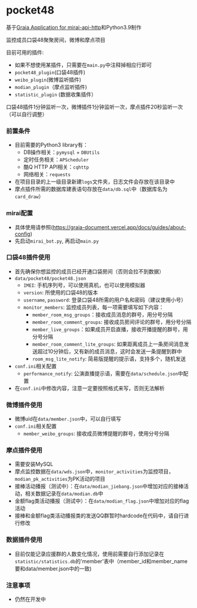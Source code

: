 # pocket48
基于[Graia Application for mirai-api-http](https://github.com/GraiaProject/Application)和Python3.9制作

监控成员口袋48聚聚房间，微博和摩点项目

目前可用的插件:
* 如果不想使用某插件，只需要在`main.py`中注释掉相应行即可
* `pocket48_plugin`(口袋48插件)
* `weibo_plugin`(微博监听插件)
* `modian_plugin`（摩点监听插件)
* `statistic_plugin` (数据收集插件）

口袋48插件1分钟监听一次，微博插件1分钟监听一次，摩点插件20秒监听一次（可以自行调整）

### 前置条件
* 目前需要的Python3 library有：
    + DB操作相关：`pymysql` + `DBUtils`
    + 定时任务相关：`APScheduler`
    + 酷Q HTTP API相关：`cqhttp`
    + 网络相关：`requests`
* 在项目目录的上一级目录新建`logs`文件夹，日志文件会存放在该目录中
* 摩点插件所需的数据库建表语句存放在`data/db.sql`中（数据库名为`card_draw`）


### mirai配置
* 具体使用请参照(https://graia-document.vercel.app/docs/guides/about-config)
* 先启动`mirai_bot.py`, 再启动`main.py`

### 口袋48插件使用
* 首先确保你想监控的成员已经开通口袋房间（否则会拉不到数据）
* `data/pocket48/pocket48.json`
    + `IMEI`: 手机序列号，可以使用真机，也可以使用模拟器
    + `version`: 所使用的口袋48的版本
    + `username`, `password`: 登录口袋48所需的用户名和密码（建议使用小号）
    + `monitor_members`: 监控成员列表，每一项需要填写如下内容：
        * `member_room_msg_groups`：接收成员消息的群号，用分号分隔
        + `member_room_comment_groups`: 接收成员房间评论的群号，用分号分隔
        + `member_live_groups`：如果成员开启直播，接收开播提醒的群号，用分号分隔
        + `member_room_comment_lite_groups`: 如果距离成员上一条房间消息发送超过10分钟后，又有新的成员消息，这时会发送一条提醒到群中
        + `room_msg_lite_notify`: 简易版提醒的提示语，支持多个，随机发送
* `conf.ini`相关配置
    + `performance_notify`: 公演直播提示语，需要在`data/schedule.json`中配置
* 在`conf.ini`中修改内容，注意一定要按照格式来写，否则无法解析


### 微博插件使用
* 微博uid在`data/member.json`中，可以自行填写
* `conf.ini`相关配置
    + `member_weibo_groups`: 接收成员微博提醒的群号，使用分号分隔


### 摩点插件使用
* 需要安装MySQL
* 摩点监控数据在`data/wds.json`中，`monitor_activities`为监控项目，`modian_pk_activities`为PK活动的项目
* 接棒活动播报（测试中）：在`data/modian_jiebang.json`中增加对应的接棒活动，相关数据记录在`data/modian.db`中
* 金额flag类活动播报（测试中）：在`data/modian_flag.json`中增加对应的flag活动
* 接棒和金额flag类活动播报类的发送QQ群暂时hardcode在代码中，请自行进行修改


### 数据插件使用
* 目前仅能记录应援群的人数变化情况，使用前需要自行添加记录在`statistic/statistics.db`的'member'表中（member_id和member_name要和data/member.json中的一致)


### 注意事项
* 仍然在开发中

